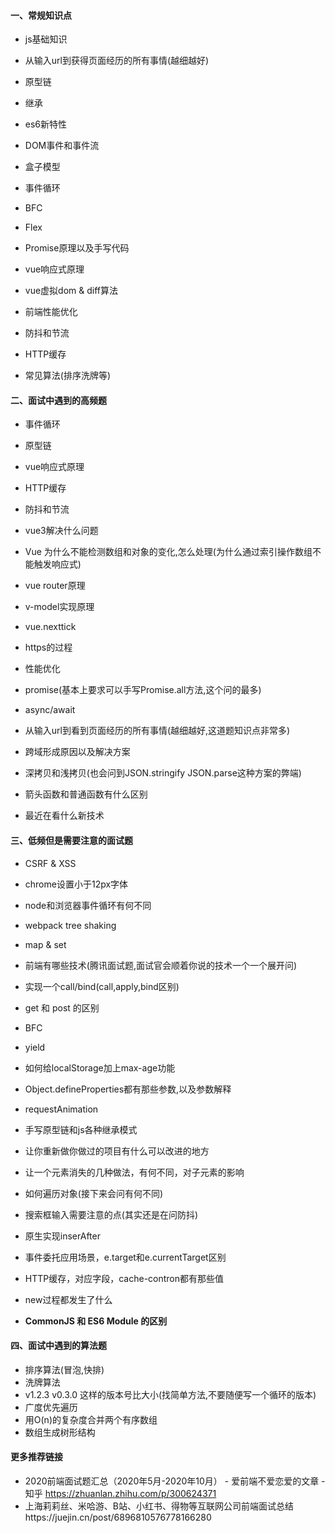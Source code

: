 #### 一、常规知识点



- js基础知识

- 从输入url到获得页面经历的所有事情(越细越好)

- 原型链

- 继承

- es6新特性

- DOM事件和事件流

- 盒子模型

- 事件循环

- BFC

- Flex

- Promise原理以及手写代码

- vue响应式原理

- vue虚拟dom & diff算法

- 前端性能优化

- 防抖和节流

- HTTP缓存

- 常见算法(排序洗牌等)

  

#### 二、面试中遇到的高频题



- 事件循环

- 原型链

- vue响应式原理

- HTTP缓存

- 防抖和节流

- vue3解决什么问题

- Vue 为什么不能检测数组和对象的变化,怎么处理(为什么通过索引操作数组不能触发响应式)

- vue router原理

- v-model实现原理

- vue.nexttick

- https的过程

- 性能优化

- promise(基本上要求可以手写Promise.all方法,这个问的最多)

- async/await

- 从输入url到看到页面经历的所有事情(越细越好,这道题知识点非常多)

- 跨域形成原因以及解决方案

- 深拷贝和浅拷贝(也会问到JSON.stringify JSON.parse这种方案的弊端)

- 箭头函数和普通函数有什么区别

- 最近在看什么新技术

  

#### 三、低频但是需要注意的面试题



- CSRF & XSS

- chrome设置小于12px字体

- node和浏览器事件循环有何不同

- webpack tree shaking

- map & set

- 前端有哪些技术(腾讯面试题,面试官会顺着你说的技术一个一个展开问)

- 实现一个call/bind(call,apply,bind区别)

- get 和 post 的区别

- BFC

- yield

- 如何给localStorage加上max-age功能

- Object.defineProperties都有那些参数,以及参数解释

- requestAnimation

- 手写原型链和js各种继承模式

- 让你重新做你做过的项目有什么可以改进的地方

- 让一个元素消失的几种做法，有何不同，对子元素的影响

- 如何遍历对象(接下来会问有何不同)

- 搜索框输入需要注意的点(其实还是在问防抖)

- 原生实现inserAfter

- 事件委托应用场景，e.target和e.currentTarget区别

- HTTP缓存，对应字段，cache-contron都有那些值

- new过程都发生了什么

- **CommonJS 和 ES6 Module 的区别**

  

#### 四、面试中遇到的算法题



- 排序算法(冒泡,快排)
- 洗牌算法
- v1.2.3 v0.3.0 这样的版本号比大小(找简单方法,不要随便写一个循环的版本)
- 广度优先遍历
- 用O(n)的复杂度合并两个有序数组
- 数组生成树形结构

#### 更多推荐链接

- 2020前端面试题汇总（2020年5月-2020年10月） - 爱前端不爱恋爱的文章 - 知乎 https://zhuanlan.zhihu.com/p/300624371
- 上海莉莉丝、米哈游、B站、小红书、得物等互联网公司前端面试总结https://juejin.cn/post/6896810576778166280

